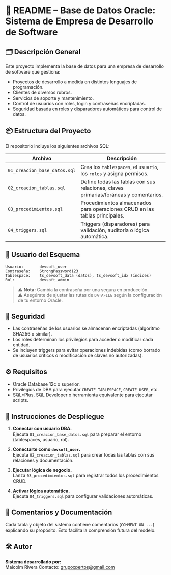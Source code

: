 
# 📘 README – Base de Datos Oracle: Sistema de Empresa de Desarrollo de Software

## 🗂 Descripción General

Este proyecto implementa la base de datos para una empresa de desarrollo de software que gestiona:

- Proyectos de desarrollo a medida en distintos lenguajes de programación.
- Clientes de diversos rubros.
- Servicios de soporte y mantenimiento.
- Control de usuarios con roles, login y contraseñas encriptadas.
- Seguridad basada en roles y disparadores automáticos para control de datos.

## 📦 Estructura del Proyecto

El repositorio incluye los siguientes archivos SQL:

| Archivo                          | Descripción |
|----------------------------------|-------------|
| `01_creacion_base_datos.sql`     | Crea los `tablespaces`, el `usuario`, los `roles` y asigna permisos. |
| `02_creacion_tablas.sql`         | Define todas las tablas con sus relaciones, claves primarias/foráneas y comentarios. |
| `03_procedimientos.sql`          | Procedimientos almacenados para operaciones CRUD en las tablas principales. |
| `04_triggers.sql`                | Triggers (disparadores) para validación, auditoría o lógica automática. |

## 👤 Usuario del Esquema

```
Usuario:       devsoft_user  
Contraseña:    StrongPassword123  
Tablespace:    ts_devsoft_data (datos), ts_devsoft_idx (índices)
Rol:           devsoft_admin
```

> ⚠️ **Nota:** Cambia la contraseña por una segura en producción.  
> ⚠️ Asegúrate de ajustar las rutas de `DATAFILE` según la configuración de tu entorno Oracle.

## 🔐 Seguridad

- Las contraseñas de los usuarios se almacenan encriptadas (algoritmo SHA256 o similar).
- Los roles determinan los privilegios para acceder o modificar cada entidad.
- Se incluyen triggers para evitar operaciones indebidas (como borrado de usuarios críticos o modificación de claves no autorizadas).

## ⚙️ Requisitos

- Oracle Database 12c o superior.
- Privilegios de DBA para ejecutar `CREATE TABLESPACE`, `CREATE USER`, etc.
- SQL*Plus, SQL Developer o herramienta equivalente para ejecutar scripts.

## 🚀 Instrucciones de Despliegue

1. **Conectar con usuario DBA.**  
   Ejecuta `01_creacion_base_datos.sql` para preparar el entorno (tablespaces, usuario, rol).

2. **Conectarte como `devsoft_user`.**  
   Ejecuta `02_creacion_tablas.sql` para crear todas las tablas con sus relaciones y documentación.

3. **Ejecutar lógica de negocio.**  
   Lanza `03_procedimientos.sql` para registrar todos los procedimientos CRUD.

4. **Activar lógica automática.**  
   Ejecuta `04_triggers.sql` para configurar validaciones automáticas.

## 📝 Comentarios y Documentación

Cada tabla y objeto del sistema contiene comentarios (`COMMENT ON ...`) explicando su propósito. Esto facilita la comprensión futura del modelo.

## 🛠 Autor

**Sistema desarrollado por:**  
Maicolm Rivera
Contacto: grupoxpertos@gmail.com
